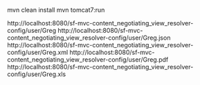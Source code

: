 mvn clean install
mvn tomcat7:run

http://localhost:8080/sf-mvc-content_negotiating_view_resolver-config/user/Greg
http://localhost:8080/sf-mvc-content_negotiating_view_resolver-config/user/Greg.json
http://localhost:8080/sf-mvc-content_negotiating_view_resolver-config/user/Greg.xml
http://localhost:8080/sf-mvc-content_negotiating_view_resolver-config/user/Greg.pdf
http://localhost:8080/sf-mvc-content_negotiating_view_resolver-config/user/Greg.xls

